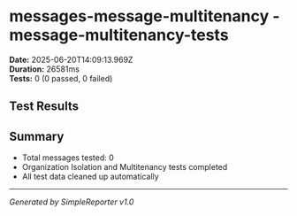 # messages-message-multitenancy - message-multitenancy-tests

**Date:** 2025-06-20T14:09:13.969Z  
**Duration:** 26581ms  
**Tests:** 0 (0 passed, 0 failed)

## Test Results



## Summary

- Total messages tested: 0
- Organization Isolation and Multitenancy tests completed
- All test data cleaned up automatically

---
*Generated by SimpleReporter v1.0*
